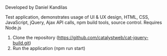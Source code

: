 Developed by Daniel Kandilas

Test application, demonstrates usage of UI & UX design, HTML, CSS, JavaScript, jQuery, Ajax API calls, npm build tools, source control.  Requires Node.js

1. Clone the repository (https://github.com/catalystweb/cat-jquery-build.git)
2. Run the application (npm run start)
